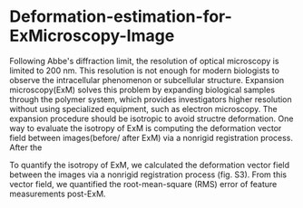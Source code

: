 # Deformation-estimation-for-ExMicroscopy-Image
Following Abbe's diffraction limit, the resolution of optical microscopy is limited to 200 nm.  This resolution is not enough for modern biologists to observe the intracellular phenomenon or subcellular structure. Expansion microscopy(ExM) solves this problem by expanding biological samples through the polymer system, which provides investigators higher resolution without using specialized equipment, such as electron microscopy. The expansion procedure should be isotropic to avoid structre deformation. One way to evaluate the isotropy of ExM is computing the deformation vector field between images(before/ after ExM) via a nonrigid registration process. After the   

To quantify the isotropy of ExM, we calculated the deformation vector field between the images via a nonrigid registration process (fig. S3). From this vector field, we quantified the root-mean-square (RMS) error of feature measurements post-ExM. 
